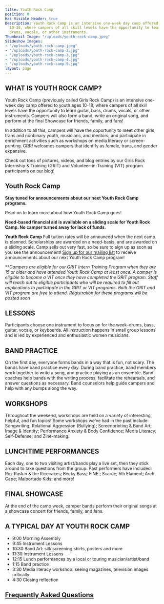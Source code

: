 ```yaml
---
title: Youth Rock Camp
position: 0
Has Visible Header: true
Description: Youth Rock Camp is an intensive one-week day camp offered to youth ages
  10-18, where campers of all skill levels have the opportunity to learn guitar, bass,
  drums, vocals, or other instruments.
Thumbnail Image: "/uploads/youth-rock-camp.jpeg"
Slideshow Images:
- "/uploads/youth-rock-camp.jpeg"
- "/uploads/youth-rock-camp-2.jpg"
- "/uploads/youth-rock-camp-3.jpg"
- "/uploads/youth-rock-camp-4.jpg"
- "/uploads/youth-rock-camp-5.jpg"
layout: page
---
```


## WHAT IS YOUTH ROCK CAMP?
Youth Rock Camp (previously called Girls Rock Camp) is an intensive one-week day camp offered to youth ages 10-18, where campers of all skill levels have the opportunity to learn guitar, bass, drums, vocals, or other instruments. Campers will also form a band, write an original song, and perform at the final Showcase for friends, family, and fans!

In addition to all this, campers will have the opportunity to meet other girls, trans and nonbinary youth, musicians, and mentors, and participate in enrichment activities such as workshops on media literacy or screen-printing. GRR! welcomes campers that identify as female, trans, and gender expansive.

Check out tons of pictures, videos, and blog entries by our Girls Rock Internship & Training (GRIT) and Volunteer-in-Training (VIT) program participants [on our blog!](/news/)
 
## Youth Rock Camp

**Stay tuned for announcements about our next Youth Rock Camp programs.**

Read on to learn more about how Youth Rock Camp goes!
 
**Need-based financial aid is available on a sliding scale for Youth Rock Camp. No camper turned away for lack of funds.**

**Youth Rock Camp** Full tuition rates will be announced when the next camp is planned. Scholarships are awarded on a need-basis, and are awarded on a sliding scale. Camp sells out very fast, so be sure to sign up as soon as you see the announcement! [Sign up for our mailing list](/get-involved/subscribe) to receive announcements about our next Youth Rock Camp program!
 
***Campers are eligible for our GRIT Intern Training Program  when they are 15 or older and have attended Youth Rock Camp at least once. A camper is eligible to become a VIT once they have completed the GRIT program. Staff will reach out to eligible participants who will be required to fill out applications to participate in the GRIT or VIT programs. Both the GRIT and VIT program are free to attend. Registration for these programs will be posted soon*


## LESSONS

Participants choose one instrument to focus on for the week–drums, bass, guitar, vocals, or keyboards. All instruction happens in small group lessons and is led by experienced and enthusiastic women musicians.

## BAND PRACTICE

On the first day, everyone forms bands in a way that is fun, not scary. The bands have band practice every day. During band practice, band members work together to write a song, and practice playing as an ensemble. Band coaches help bands with the writing process, facilitate the rehearsals, and answer questions as necessary. Band counselors help guide campers and help with any bumps along the way.

## WORKSHOPS

Throughout the weekend, workshops are held on a variety of interesting, helpful, and fun topics!  Some workshops we’ve had in the past include: Songwriting; Relational Aggression (Bullying); Screenprinting & Band Art; Image & Identity; Performance Anxiety & Body Confidence; Media Literacy; Self-Defense; and Zine-making.

## LUNCHTIME PERFORMANCES

Each day, one to two visiting artist/bands play a live set, then they stick around to take questions from the group. Past performers have included: Roz Raskin & the Ricecakes; Becky Bass; FINE.; Scarce; 5th Elament; Arch Cape; Malportado Kids; and more!

## FINAL SHOWCASE

At the end of the camp week, camper bands perform their original songs at a showcase concert for friends, family, and fans.

## A TYPICAL DAY AT YOUTH ROCK CAMP

* 9:00 Morning Assembly
* 9:45 Instrument Lessons
* 10:30 Band Art: silk screening shirts, posters and more
* 11:30 Instrument Lessons
* 12:15 Lunch performances by a local or touring musician/artist/band
* 1:15 Band practice
* 3:30 Media literacy workshop: seeing magazines, television images critically
* 4:30 Closing reflection

## [Frequently Asked Questions](/programs/youth-rock-camp/register.html#frequently-asked-questions)
